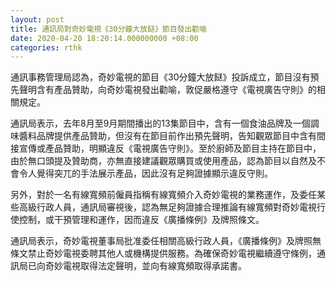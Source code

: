 ```yaml
---
layout: post
title: 通訊局對奇妙電視《30分鐘大放餸》節目發出勸喻
date: 2020-04-20 18:20:14.000000000 +08:00
categories: rthk
---
```


通訊事務管理局認為，奇妙電視的節目《30分鐘大放餸》投訴成立，節目沒有預先聲明含有產品贊助，向奇妙電視發出勸喻，敦促嚴格遵守《電視廣告守則》的相關規定。

通訊局表示，去年8月至9月期間播出的13集節目中，含有一個食油品牌及一個調味醬料品牌提供產品贊助，但沒有在節目前作出預先聲明，告知觀眾節目中含有間接宣傳或產品贊助，明顯違反《電視廣告守則》。至於廚師及節目主持在節目中，由於無口頭提及贊助商，亦無直接建議觀眾購買或使用產品，認為節目以自然及不會令人覺得突兀的手法展示產品，因此沒有足夠證據顯示違反守則。

另外，對於一名有線寬頻前僱員指稱有線寬頻介入奇妙電視的業務運作，及委任某些高級行政人員，通訊局審視後，認為無足夠證據合理推論有線寬頻對奇妙電視行使控制，或干預管理和運作，因而違反《廣播條例》及牌照條文。

通訊局表示，奇妙電視董事局批准委任相關高級行政人員，《廣播條例》及牌照無條文禁止奇妙電視委聘其他人或機構提供服務。為確保奇妙電視繼續遵守條例，通訊局已向奇妙電視取得法定聲明，並向有線寬頻取得承諾書。
